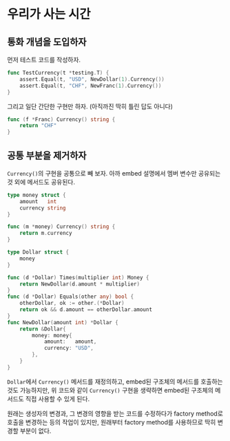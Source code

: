# 우리가 사는 시간

## 통화 개념을 도입하자

먼저 테스트 코드를 작성하자.

```go
func TestCurrency(t *testing.T) {
    assert.Equal(t, "USD", NewDollar(1).Currency())
    assert.Equal(t, "CHF", NewFranc(1).Currency())
}
```

그리고 일단 간단한 구현만 하자. (아직까진 딱히 틀린 답도 아니다)

```go
func (f *Franc) Currency() string {
    return "CHF"
}
```

## 공통 부분을 제거하자

`Currency()`의 구현을 공통으로 빼 보자. 아까 embed 설명에서 멤버 변수만 공유되는 것 외에 메서드도 공유된다.

```go
type money struct {
    amount   int
    currency string
}

func (m *money) Currency() string {
    return m.currency
}

type Dollar struct {
    money
}

func (d *Dollar) Times(multiplier int) Money {
    return NewDollar(d.amount * multiplier)
}
func (d *Dollar) Equals(other any) bool {
    otherDollar, ok := other.(*Dollar)
    return ok && d.amount == otherDollar.amount
}
func NewDollar(amount int) *Dollar {
    return &Dollar{
        money: money{
            amount:   amount,
            currency: "USD",
        },
    }
}
```

`Dollar`에서 `Currency()` 메서드를 재정의하고, embed된 구조체의 메서드를 호출하는 것도 가능하지만, 위 코드와 같이 `Currency()` 구현을 생략하면 embed된 구조체의 메서드도 직접 사용할 수 있게 된다.

원래는 생성자의 변경과, 그 변경의 영향을 받는 코드를 수정하다가 factory method로 호출을 변경하는 등의 작업이 있지만, 원래부터 factory method를 사용하므로 딱히 변경할 부분이 없다.